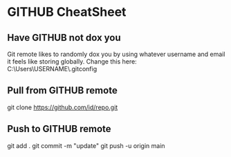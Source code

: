 # GITHUB CheatSheet

## Have GITHUB not dox you
Git remote likes to randomly dox you by using whatever username and email it feels like storing globally. Change this here: 
C:\Users\USERNAME\\.gitconfig

## Pull from GITHUB remote
git clone https://github.com/id/repo.git

## Push to GITHUB remote
git add .
git commit -m "update"
git push -u origin main